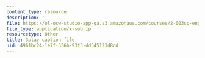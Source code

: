 ```yaml
---
content_type: resource
description: ''
file: https://ol-ocw-studio-app-qa.s3.amazonaws.com/courses/2-003sc-engineering-dynamics-fall-2011/4961bc241e7f536b93f3dd345123d8cd_lFedznDnPZc.vtt
file_type: application/x-subrip
resourcetype: Other
title: 3play caption file
uid: 4961bc24-1e7f-536b-93f3-dd345123d8cd
---
```

